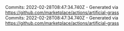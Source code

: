 Commits: 2022-02-28T08:47:34.740Z - Generated via https://github.com/marketplace/actions/artificial-grass
<br>
Commits: 2022-02-28T08:47:34.740Z - Generated via https://github.com/marketplace/actions/artificial-grass
<br>

